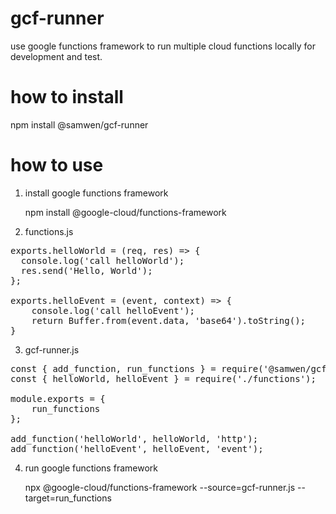 # gcf-runner

use google functions framework to run multiple cloud functions locally for development and test.

# how to install

npm install @samwen/gcf-runner

# how to use

1) install google functions framework

   npm install @google-cloud/functions-framework

2) functions.js 
<pre>
exports.helloWorld = (req, res) => {
  console.log('call helloWorld');
  res.send('Hello, World');
};

exports.helloEvent = (event, context) => {
    console.log('call helloEvent');
    return Buffer.from(event.data, 'base64').toString();
}
</pre>

3) gcf-runner.js
<pre>
const { add_function, run_functions } = require('@samwen/gcf-runner');
const { helloWorld, helloEvent } = require('./functions');

module.exports = {
    run_functions
};

add_function('helloWorld', helloWorld, 'http');
add_function('helloEvent', helloEvent, 'event');
</pre>

4) run google functions framework

   npx @google-cloud/functions-framework --source=gcf-runner.js --target=run_functions